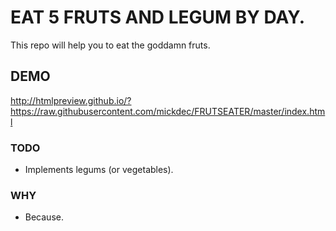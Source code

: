 # EAT 5 FRUTS AND LEGUM BY DAY.

This repo will help you to eat the goddamn fruts.

## DEMO
http://htmlpreview.github.io/?https://raw.githubusercontent.com/mickdec/FRUTSEATER/master/index.html

### TODO

- Implements legums (or vegetables).

### WHY

- Because.